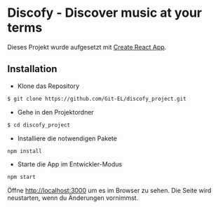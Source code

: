 # Discofy - Discover music at your terms



Dieses Projekt wurde aufgesetzt mit [Create React App](https://github.com/facebook/create-react-app).

## Installation

* Klone das Repository
 ```sh 
 $ git clone https://github.com/Git-EL/discofy_project.git
 ```

* Gehe in den Projektordner
```sh
$ cd discofy_project
```

* Installiere die notwendigen Pakete
```sh
npm install
```

* Starte die App im Entwickler-Modus
```sh
npm start
```

Öffne [http://localhost:3000](http://localhost:3000) um es im Browser zu sehen.
Die Seite wird neustarten, wenn du Änderungen vornimmst.
